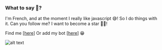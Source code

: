 ### What to say 🤔?

I'm French, and at the moment I really like javascript 😅! So I do things with it. Can you follow me? I want to become a star 🤣😂!

Find me [[here](https://discord.gg/2g6rmC6)]
Or add my bot [[here](https://discord.com/api/oauth2/authorize?client_id=736337773308542977&permissions=1074129985&scope=bot)] 😁

![alt text][logo]

[logo]: https://github.com/Max-xoo/max-xoo/blob/master/challenge.png "You are really beautiful you know?"
